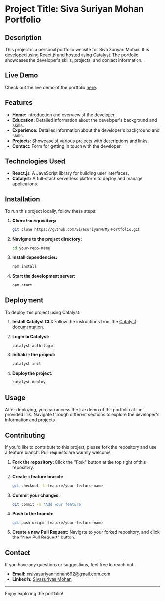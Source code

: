 # Project Title: Siva Suriyan Mohan Portfolio

## Description
This project is a personal portfolio website for Siva Suriyan Mohan. It is developed using React.js and hosted using Catalyst. The portfolio showcases the developer's skills, projects, and contact information.

## Live Demo
Check out the live demo of the portfolio [here](https://sivasuriyanmohanportfolio-60030233640.development.catalystserverless.in/app/).

## Features
- **Home:** Introduction and overview of the developer.
- **Education:** Detailed information about the developer's background and skills.
- **Experience:** Detailed information about the developer's background and skills.
- **Projects:** Showcase of various projects with descriptions and links.
- **Contact:** Form for getting in touch with the developer.

## Technologies Used
- **React.js:** A JavaScript library for building user interfaces.
- **Catalyst:** A full-stack serverless platform to deploy and manage applications.

## Installation

To run this project locally, follow these steps:

1. **Clone the repository:**
   ```bash
   git clone https://github.com/SivasuriyanM/My-Portfolio.git
   ```
2. **Navigate to the project directory:**
   ```bash
   cd your-repo-name
   ```
3. **Install dependencies:**
   ```bash
   npm install
   ```
4. **Start the development server:**
   ```bash
   npm start
   ```

## Deployment

To deploy this project using Catalyst:

1. **Install Catalyst CLI:**
   Follow the instructions from the [Catalyst documentation](https://catalyst.zoho.com/documentation).
   
2. **Login to Catalyst:**
   ```bash
   catalyst auth:login
   ```

3. **Initialize the project:**
   ```bash
   catalyst init
   ```

4. **Deploy the project:**
   ```bash
   catalyst deploy
   ```

## Usage

After deploying, you can access the live demo of the portfolio at the provided link. Navigate through different sections to explore the developer's information and projects.

## Contributing

If you'd like to contribute to this project, please fork the repository and use a feature branch. Pull requests are warmly welcome.

1. **Fork the repository:**
   Click the "Fork" button at the top right of this repository.

2. **Create a feature branch:**
   ```bash
   git checkout -b feature/your-feature-name
   ```

3. **Commit your changes:**
   ```bash
   git commit -m 'Add your feature'
   ```

4. **Push to the branch:**
   ```bash
   git push origin feature/your-feature-name
   ```

5. **Create a new Pull Request:**
   Navigate to your forked repository, and click the "New Pull Request" button.



## Contact

If you have any questions or suggestions, feel free to reach out.

- **Email:** msivasuriyanmohan692@gmail.com.com
- **LinkedIn:** [Sivasuriyan Mohan](https://www.linkedin.com/in/siva-suriyan-m/)


---

Enjoy exploring the portfolio!
